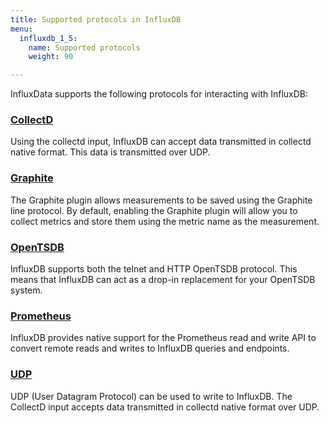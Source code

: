 ```yaml
---
title: Supported protocols in InfluxDB
menu:
  influxdb_1_5:
    name: Supported protocols
    weight: 90

---
```



InfluxData supports the following protocols for interacting with InfluxDB:

### [CollectD](/influxdb/latest/supported_protocols/collectd)
Using the collectd input, InfluxDB can accept data transmitted in collectd native format. This data is transmitted over UDP.

### [Graphite](/influxdb/latest/supported_protocols/graphite)
The Graphite plugin allows measurements to be saved using the Graphite line protocol. By default, enabling the Graphite plugin will allow you to collect metrics and store them using the metric name as the measurement.

### [OpenTSDB](/influxdb/latest/supported_protocols/opentsdb)
InfluxDB supports both the telnet and HTTP OpenTSDB protocol.
This means that InfluxDB can act as a drop-in replacement for your OpenTSDB system.

### [Prometheus](/influxdb/latest/supported_protocols/prometheus)
InfluxDB provides native support for the Prometheus read and write API to convert remote reads and writes to InfluxDB queries and endpoints.

### [UDP](/influxdb/latest/supported_protocols/udp)
UDP (User Datagram Protocol) can be used to write to InfluxDB. The CollectD input accepts data transmitted in collectd native format over UDP.
